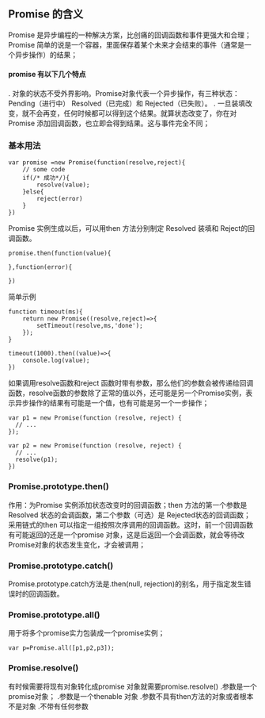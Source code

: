 ## Promise 的含义
Promise 是异步编程的一种解决方案，比创痛的回调函数和事件更强大和合理；  
Promise 简单的说是一个容器，里面保存着某个未来才会结束的事件（通常是一个异步操作）的结果；

#### promise 有以下几个特点
. 对象的状态不受外界影响。Promise对象代表一个异步操作，有三种状态：Pending（进行中） Resolved（已完成）和 Rejected（已失败）。
. 一旦装填改变，就不会再变，任何时候都可以得到这个结果。就算状态改变了，你在对Promise 添加回调函数，也立即会得到结果。这与事件完全不同；
### 基本用法
```
var promise =new Promise(function(resolve,reject){
    // some code
    if(/* 成功*/){
        resolve(value);
    }else{
        reject(error)
    }
})
```
Promise 实例生成以后，可以用then 方法分别制定 Resolved 装填和 Reject的回调函数。
```
promise.then(function(value){

},function(error){

})
```

简单示例
 ```
 function timeout(ms){
     return new Promise((resolve,reject)=>{
         setTimeout(resolve,ms,'done');
     });
 }

 timeout(1000).then((value)=>{
     console.log(value);
 })
 ```
如果调用resolve函数和reject 函数时带有参数，那么他们的参数会被传递给回调函数，resolve函数的参数除了正常的值以外，还可能是另一个Promise实例，表示异步操作的结果有可能是一个值，也有可能是另一个一步操作；
```
var p1 = new Promise(function (resolve, reject) {
  // ...
});

var p2 = new Promise(function (resolve, reject) {
  // ...
  resolve(p1);
})

```
### Promise.prototype.then()
作用：为Promise 实例添加状态改变时的回调函数；then 方法的第一个参数是Resolved 状态的会调函数，第二个参数（可选）是 Rejected状态的回调函数；  
采用链式的then 可以指定一组按照次序调用的回调函数。这时，前一个回调函数有可能返回的还是一个promise 对象，这是后返回一个会调函数，就会等待改Promise对象的状态发生变化，才会被调用；

### Promise.prototype.catch()
Promise.prototype.catch方法是.then(null, rejection)的别名，用于指定发生错误时的回调函数。

### Promise.prototype.all()
用于将多个promise实力包装成一个promise实例；
```
var p=Promise.all([p1,p2,p3]);
```

### Promise.resolve()
有时候需要将现有对象转化成promise 对象就需要promise.resolve()
.参数是一个promise对象；
.参数是一个thenable 对象
.参数不具有then方法的对象或者根本不是对象
.不带有任何参数
















